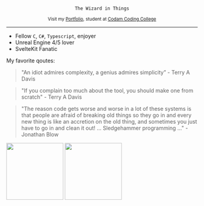 </br>
<div align="center">
  <pre><code>The Wizard in Things</code></pre>
  <sub>Visit my <a href="https://portfolio.w2wizard.dev/">Portfolio</a>, student at <a href="https://github.com/codam-coding-college">Codam Coding College</a></sub>
</div>

---

- Fellow `C`, `C#`, `Typescript`, enjoyer
- Unreal Engine 4/5 lover
- SvelteKit Fanatic

My favorite qoutes:

> "An idiot admires complexity, a genius admires simplicity” - Terry A Davis

> "If you complain too much about the tool, you should make one from scratch" - Terry A Davis

> "The reason code gets worse and worse in a lot of these systems is that people are afraid of breaking old things so they go in and every new thing is like an accretion on the old thing, and sometimes you just have to go in and clean it out!  … Sledgehammer programming …" - Jonathan Blow

<p float="left">
  <img src="https://github-readme-stats.vercel.app/api?username=w2wizard&theme=dark&show_icons=true" height="150"/>
  <img src="https://github-readme-stats.vercel.app/api/top-langs/?username=w2wizard&theme=dark&layout=compact" height="150"/> 
</p>

<!--![stats](https://github-readme-stats.vercel.app/api?username=w2wizard&theme=dark&show_icons=true) -->

<!--![Top Langs](https://github-readme-stats.vercel.app/api/top-langs/?username=w2wizard&theme=dark&layout=compact) -->

<!--![Metrics](https://metrics.lecoq.io/W2Wizard) -->
